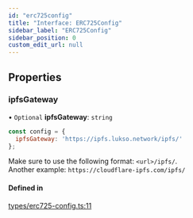 ```yaml
---
id: "erc725config"
title: "Interface: ERC725Config"
sidebar_label: "ERC725Config"
sidebar_position: 0
custom_edit_url: null
---
```


## Properties

### ipfsGateway

• `Optional` **ipfsGateway**: `string`

```js title=Example
const config = {
  ipfsGateway: 'https://ipfs.lukso.network/ipfs/'
};
```
Make sure to use the following format: `<url>/ipfs/`.<br/>
Another example: `https://cloudflare-ipfs.com/ipfs/`

#### Defined in

[types/erc725-config.ts:11](https://github.com/rryter/erc725.js/blob/39e6f95/src/types/erc725-config.ts#L11)
